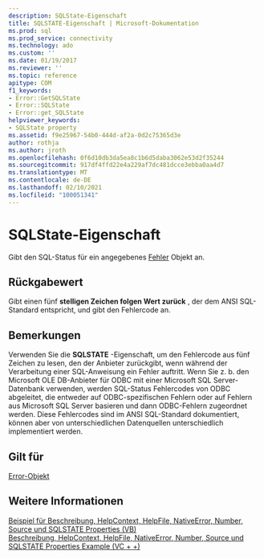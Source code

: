 ```yaml
---
description: SQLState-Eigenschaft
title: SQLSTATE-Eigenschaft | Microsoft-Dokumentation
ms.prod: sql
ms.prod_service: connectivity
ms.technology: ado
ms.custom: ''
ms.date: 01/19/2017
ms.reviewer: ''
ms.topic: reference
apitype: COM
f1_keywords:
- Error::GetSQLState
- Error::SQLState
- Error::get_SQLState
helpviewer_keywords:
- SQLState property
ms.assetid: f9e25967-54b0-444d-af2a-0d2c75365d3e
author: rothja
ms.author: jroth
ms.openlocfilehash: 0f6d10db3da5ea8c1b6d5daba3062e53d2f35244
ms.sourcegitcommit: 917df4ffd22e4a229af7dc481dcce3ebba0aa4d7
ms.translationtype: MT
ms.contentlocale: de-DE
ms.lasthandoff: 02/10/2021
ms.locfileid: "100051341"
---
```

# <a name="sqlstate-property"></a>SQLState-Eigenschaft
Gibt den SQL-Status für ein angegebenes [Fehler](./error-object.md) Objekt an.  
  
## <a name="return-value"></a>Rückgabewert  
 Gibt einen fünf **stelligen Zeichen folgen Wert zurück** , der dem ANSI SQL-Standard entspricht, und gibt den Fehlercode an.  
  
## <a name="remarks"></a>Bemerkungen  
 Verwenden Sie die **SQLSTATE** -Eigenschaft, um den Fehlercode aus fünf Zeichen zu lesen, den der Anbieter zurückgibt, wenn während der Verarbeitung einer SQL-Anweisung ein Fehler auftritt. Wenn Sie z. b. den Microsoft OLE DB-Anbieter für ODBC mit einer Microsoft SQL Server-Datenbank verwenden, werden SQL-Status Fehlercodes von ODBC abgeleitet, die entweder auf ODBC-spezifischen Fehlern oder auf Fehlern aus Microsoft SQL Server basieren und dann ODBC-Fehlern zugeordnet werden. Diese Fehlercodes sind im ANSI SQL-Standard dokumentiert, können aber von unterschiedlichen Datenquellen unterschiedlich implementiert werden.  
  
## <a name="applies-to"></a>Gilt für  
 [Error-Objekt](./error-object.md)  
  
## <a name="see-also"></a>Weitere Informationen  
 [Beispiel für Beschreibung, HelpContext, HelpFile, NativeError, Number, Source und SQLSTATE Properties (VB)](./description-helpcontext-helpfile-nativeerror-number-source-example-vb.md)   
 [Beschreibung, HelpContext, HelpFile, NativeError, Number, Source und SQLSTATE Properties Example (VC + +)](./description-helpcontext-helpfile-nativeerror-number-source-example-vc.md)